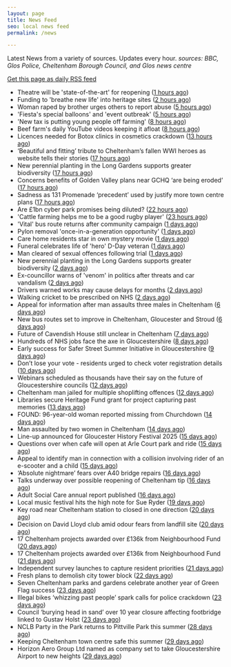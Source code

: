 ```yaml
---
layout: page
title: News Feed
seo: local news feed
permalink: /news

---
```


Latest News from a variety of sources. Updates every hour.
_sources: BBC, Glos Police, Cheltenham Borough Council, and Glos news centre_

[Get this page as daily RSS feed](/daily.rss)

<!-- news_marker starts -->
- Theatre will be 'state-of-the-art' for reopening ([1 hours ago](https://www.bbc.com/news/articles/c93dl449dnro?at_medium=RSS&at_campaign=rss))
- Funding to 'breathe new life' into heritage sites ([2 hours ago](https://www.bbc.com/news/articles/cx29q84xel3o?at_medium=RSS&at_campaign=rss))
- Woman raped by brother urges others to report abuse ([5 hours ago](https://www.bbc.com/news/articles/cy4dv39224go?at_medium=RSS&at_campaign=rss))
- 'Fiesta's special balloons' and 'event outbreak' ([5 hours ago](https://www.bbc.com/news/articles/czd0ylj7er3o?at_medium=RSS&at_campaign=rss))
- 'New tax is putting young people off farming' ([8 hours ago](https://www.bbc.com/news/articles/c776nyen77do?at_medium=RSS&at_campaign=rss))
- Beef farm's daily YouTube videos keeping it afloat ([8 hours ago](https://www.bbc.com/news/articles/c5y34gevy35o?at_medium=RSS&at_campaign=rss))
- Licences needed for Botox clinics in cosmetics crackdown ([13 hours ago](https://www.bbc.com/news/articles/czd03ejd28lo?at_medium=RSS&at_campaign=rss))
- ‘Beautiful and fitting’ tribute to Cheltenham’s fallen WWI heroes as website tells their stories ([17 hours ago](https://gloucesternewscentre.co.uk/beautiful-and-fitting-tribute-to-cheltenhams-fallen-wwi-heroes-as-website-tells-their-stories/))
- New perennial planting in the Long Gardens supports greater biodiversity ([17 hours ago](https://gloucesternewscentre.co.uk/new-perennial-planting-in-the-long-gardens-supports-greater-biodiversity/))
- Concerns benefits of Golden Valley plans near GCHQ ‘are being eroded’ ([17 hours ago](https://gloucesternewscentre.co.uk/concerns-benefits-of-golden-valley-plans-near-gchq-are-being-eroded/))
- Sadness as 131 Promenade ‘precedent’ used by justify more town centre plans ([17 hours ago](https://gloucesternewscentre.co.uk/sadness-as-131-promenade-precedent-used-by-justify-more-town-centre-plans/))
- Are £1bn cyber park promises being diluted? ([22 hours ago](https://www.bbc.com/news/articles/c4gm9y1n002o?at_medium=RSS&at_campaign=rss))
- 'Cattle farming helps me to be a good rugby player' ([23 hours ago](https://www.bbc.com/news/articles/ce35qpv5zwwo?at_medium=RSS&at_campaign=rss))
- 'Vital' bus route returns after community campaign ([1 days ago](https://www.bbc.com/news/articles/c5yk5qjr2p4o?at_medium=RSS&at_campaign=rss))
- Pylon removal 'once-in-a-generation opportunity' ([1 days ago](https://www.bbc.com/news/articles/cp89v17yjjlo?at_medium=RSS&at_campaign=rss))
- Care home residents star in own mystery movie ([1 days ago](https://www.bbc.com/news/articles/c5yegp53q50o?at_medium=RSS&at_campaign=rss))
- Funeral celebrates life of 'hero' D-Day veteran ([1 days ago](https://www.bbc.com/news/articles/cm21eezgll2o?at_medium=RSS&at_campaign=rss))
- Man cleared of sexual offences following trial ([1 days ago](https://www.bbc.com/news/articles/ce35qnrepy4o?at_medium=RSS&at_campaign=rss))
- New perennial planting in the Long Gardens supports greater biodiversity ([2 days ago](https://www.cheltenham.gov.uk/news/article/3038/new_perennial_planting_in_the_long_gardens_supports_greater_biodiversity))
- Ex-councillor warns of 'venom' in politics after threats and car vandalism ([2 days ago](https://www.bbc.com/news/articles/c3wn861435do?at_medium=RSS&at_campaign=rss))
- Drivers warned works may cause delays for months ([2 days ago](https://www.bbc.com/news/articles/c890y8g1z92o?at_medium=RSS&at_campaign=rss))
- Walking cricket to be prescribed on NHS ([2 days ago](https://www.bbc.com/news/articles/cqxg0ylyypzo?at_medium=RSS&at_campaign=rss))
- Appeal for information after man assaults three males in Cheltenham ([6 days ago](https://gloucesternewscentre.co.uk/appeal-for-information-after-man-assaults-three-males-in-cheltenham/))
- New bus routes set to improve in Cheltenham, Gloucester and Stroud ([6 days ago](https://gloucesternewscentre.co.uk/new-bus-routes-set-to-improve-in-cheltenham-gloucester-and-stroud/))
- Future of Cavendish House still unclear in Cheltenham ([7 days ago](https://www.bbc.co.uk/sounds/play/p0lt903y?at_medium=RSS&at_campaign=rss))
- Hundreds of NHS jobs face the axe in Gloucestershire ([8 days ago](https://gloucesternewscentre.co.uk/hundreds-of-nhs-jobs-face-the-axe-in-gloucestershire/))
- Early success for Safer Street Summer Initiative in Gloucestershire ([9 days ago](https://gloucesternewscentre.co.uk/early-success-for-safer-street-summer-initiative-in-gloucestershire/))
- Don’t lose your vote - residents urged to check voter registration details ([10 days ago](https://www.cheltenham.gov.uk/news/article/3037/dont_lose_your_vote_-_residents_urged_to_check_voter_registration_details))
- Webinars scheduled as thousands have their say on the future of Gloucestershire councils ([12 days ago](https://gloucesternewscentre.co.uk/webinars-scheduled-as-thousands-have-their-say-on-the-future-of-gloucestershire-councils/))
- Cheltenham man jailed for multiple shoplifting offences ([12 days ago](https://gloucesternewscentre.co.uk/cheltenham-man-jailed-for-multiple-shoplifting-offences/))
- Libraries secure Heritage Fund grant for project capturing past memories ([13 days ago](https://gloucesternewscentre.co.uk/libraries-secure-heritage-fund-grant-for-project-capturing-past-memories/))
- FOUND: 96-year-old woman reported missing from Churchdown ([14 days ago](https://gloucesternewscentre.co.uk/search-for-96-year-old-woman-reported-missing-from-churchdown/))
- Man assaulted by two women in Cheltenham ([14 days ago](https://gloucesternewscentre.co.uk/man-assaulted-by-two-women-in-cheltenham/))
- Line-up announced for Gloucester History Festival 2025 ([15 days ago](https://gloucesternewscentre.co.uk/line-up-announced-for-gloucester-history-festival-2025/))
- Questions over when cafe will open at Arle Court park and ride ([15 days ago](https://gloucesternewscentre.co.uk/questions-over-when-cafe-will-open-at-arle-court-park-and-ride/))
- Appeal to identify man in connection with a collision involving rider of an e-scooter and a child ([15 days ago](https://gloucesternewscentre.co.uk/appeal-to-identify-man-in-connection-with-a-collision-involving-rider-of-an-e-scooter-and-a-child/))
- ‘Absolute nightmare’ fears over A40 bridge repairs ([16 days ago](https://gloucesternewscentre.co.uk/absolute-nightmare-fears-over-a40-bridge-repairs/))
- Talks underway over possible reopening of Cheltenham tip ([16 days ago](https://gloucesternewscentre.co.uk/talks-underway-over-possible-reopening-of-cheltenham-tip/))
- Adult Social Care annual report published ([16 days ago](https://gloucesternewscentre.co.uk/adult-social-care-annual-report-published/))
- Local music festival hits the high note for Sue Ryder ([19 days ago](https://gloucesternewscentre.co.uk/local-music-festival-hits-the-high-note-for-sue-ryder/))
- Key road near Cheltenham station to closed in one direction ([20 days ago](https://gloucesternewscentre.co.uk/key-road-near-cheltenham-station-to-closed-in-one-direction/))
- Decision on David Lloyd club amid odour fears from landfill site ([20 days ago](https://gloucesternewscentre.co.uk/decision-on-david-lloyd-club-amid-odour-fears-from-landfill-site/))
- 17 Cheltenham projects awarded over £136k from Neighbourhood Fund ([20 days ago](https://gloucesternewscentre.co.uk/17-cheltenham-projects-awarded-over-136k-from-neighbourhood-fund/))
- 17 Cheltenham projects awarded over £136k from Neighbourhood Fund ([21 days ago](https://www.cheltenham.gov.uk/news/article/3036/17_cheltenham_projects_awarded_over_136k_from_neighbourhood_fund))
- Independent survey launches to capture resident priorities ([21 days ago](https://www.cheltenham.gov.uk/news/article/3035/independent_survey_launches_to_capture_resident_priorities))
- Fresh plans to demolish city tower block ([22 days ago](https://www.bbc.co.uk/sounds/play/p0lqdgnz?at_medium=RSS&at_campaign=rss))
- Seven Cheltenham parks and gardens celebrate another year of Green Flag success ([23 days ago](https://www.cheltenham.gov.uk/news/article/3034/seven_cheltenham_parks_and_gardens_celebrate_another_year_of_green_flag_success))
- Illegal bikes ‘whizzing past people’ spark calls for police crackdown ([23 days ago](https://gloucesternewscentre.co.uk/illegal-bikes-whizzing-past-people-spark-calls-for-police-crackdown/))
- Council ‘burying head in sand’ over 10 year closure affecting footbridge linked to Gustav Holst ([23 days ago](https://gloucesternewscentre.co.uk/council-burying-head-in-sand-over-10-year-closure-affecting-footbridge-linked-to-gustav-holst/))
- NCLB Party in the Park returns to Pittville Park this summer ([28 days ago](https://www.cheltenham.gov.uk/news/article/3033/nclb_party_in_the_park_returns_to_pittville_park_this_summer))
- Keeping Cheltenham town centre safe this summer ([29 days ago](https://www.cheltenham.gov.uk/news/article/3032/keeping_cheltenham_town_centre_safe_this_summer))
- Horizon Aero Group Ltd named as company set to take Gloucestershire Airport to new heights ([29 days ago](https://www.cheltenham.gov.uk/news/article/3031/horizon_aero_group_ltd_named_as_company_set_to_take_gloucestershire_airport_to_new_heights))

<!-- news_marker ends -->
